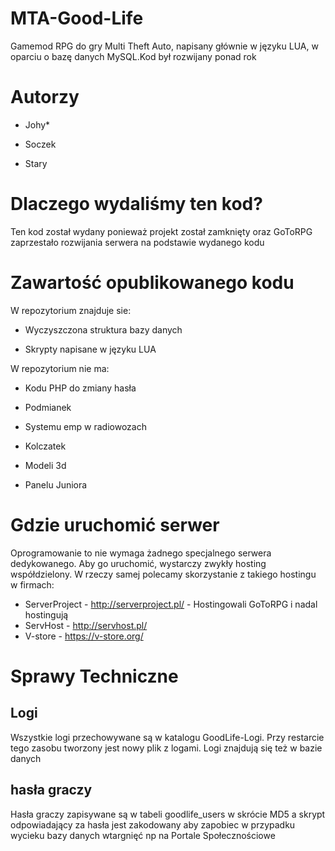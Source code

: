# MTA-Good-Life
Gamemod RPG do gry Multi Theft Auto, napisany głównie w języku LUA, w oparciu o bazę danych MySQL.Kod był rozwijany ponad rok
# Autorzy

- Johy*

- Soczek

- Stary
# Dlaczego wydaliśmy ten kod?

Ten kod został wydany ponieważ projekt został zamknięty oraz GoToRPG zaprzestało rozwijania serwera na podstawie wydanego kodu
# Zawartość opublikowanego kodu

W repozytorium znajduje sie:

- Wyczyszczona struktura bazy danych

- Skrypty napisane w języku LUA

W repozytorium nie ma:

- Kodu PHP do zmiany hasła

- Podmianek

- Systemu emp w radiowozach

- Kolczatek

- Modeli 3d

- Panelu Juniora

# Gdzie uruchomić serwer

Oprogramowanie to nie wymaga żadnego specjalnego serwera dedykowanego. Aby go uruchomić, wystarczy zwykły hosting współdzielony. W rzeczy samej polecamy skorzystanie z takiego hostingu w firmach:

- ServerProject - http://serverproject.pl/ - Hostingowali GoToRPG i nadal hostingują
- ServHost - http://servhost.pl/
- V-store - https://v-store.org/

# Sprawy Techniczne

## Logi
Wszystkie logi przechowywane są w katalogu GoodLife-Logi. Przy restarcie tego zasobu tworzony jest nowy plik z logami. Logi znajdują się też w bazie danych

## hasła graczy
Hasła graczy zapisywane są w tabeli goodlife_users w skrócie MD5 a skrypt odpowiadający za hasła jest zakodowany aby zapobiec w przypadku wycieku bazy danych wtargnięć np na Portale Społecznościowe
